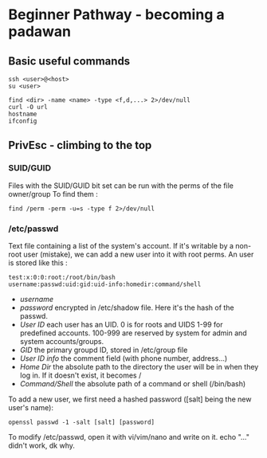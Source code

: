 # Beginner Pathway - becoming a padawan

## Basic useful commands
```
ssh <user>@<host>
su <user>

find <dir> -name <name> -type <f,d,...> 2>/dev/null
curl -O url
hostname
ifconfig
```

## PrivEsc - climbing to the top

### SUID/GUID
Files with the SUID/GUID bit set can be run with the perms of the file owner/group
To find them :
```
find /perm -perm -u=s -type f 2>/dev/null
```
### /etc/passwd
Text file containing a list of the system's account. If it's writable by a non-root user (mistake), we can add a new user into it with root perms.
An user is stored like this :
```
test:x:0:0:root:/root/bin/bash
username:passwd:uid:gid:uid-info:homedir:command/shell
```
- *username*
- *password* encrypted in /etc/shadow file. Here it's the hash of the passwd.
- *User ID* each user has an UID. 0 is for roots and UIDS 1-99 for predefined accounts. 100-999 are reserved by system for admin and system accounts/groups.
- *GID* the primary groupd ID, stored in /etc/group file
- *User ID info* the comment field (with phone number, address...)
- *Home Dir* the absolute path to the directory the user will be in when they log in. If it doesn't exist, it becomes /
- *Command/Shell* the absolute path of a command or shell (/bin/bash)

To add a new user, we first need a hashed password ([salt] being the new user's name):
```
openssl passwd -1 -salt [salt] [password]
```
To modify /etc/passwd, open it with vi/vim/nano and write on it. echo "..." didn't work, dk why.

